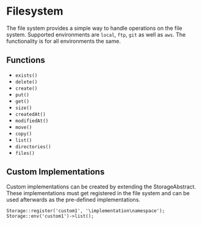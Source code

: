 # Filesystem

The file system provides a simple way to handle operations on the file system. Supported environments are `local`, `ftp`, `git` as well as `aws`. The functionality is for all environments the same.

## Functions

* `exists()`
* `delete()`
* `create()`
* `put()`
* `get()`
* `size()`
* `createdAt()`
* `modifiedAt()`
* `move()`
* `copy()`
* `list()`
* `directories()`
* `files()`

## Custom Implementations

Custom implementations can be created by extending the StorageAbstract. These implementations must get registered in the file system and can be used afterwards as the pre-defined implementations.

```
Storage::register('custom1', '\implementation\namespace');
Storage::env('custom1')->list();
```